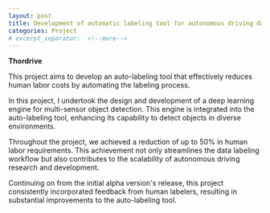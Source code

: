 ```yaml
---
layout: post
title: Development of automatic labeling tool for autonomous driving dataset generation
categories: Project
# excerpt_separator:  <!--more-->
---
```


**Thordrive**

This project aims to develop an auto-labeling tool that effectively reduces human labor costs by automating the labeling process.

In this project, I undertook the design and development of a deep learning engine for multi-sensor object detection. This engine is integrated into the auto-labeling tool, enhancing its capability to detect objects in diverse environments.

Throughout the project, we achieved a reduction of up to 50% in human labor requirements.  This achievement not only streamlines the data labeling workflow but also contributes to the scalability of autonomous driving research and development.

Continuing on from the initial alpha version's release, this project consistently incorporated feedback from human labelers, resulting in substantial improvements to the auto-labeling tool.